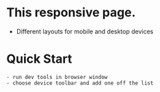 # This responsive page.

 - Different layouts for mobile and desktop devices 

# Quick Start

```
- run dev tools in browser window
- choose device toolbar and add one off the list 

```
